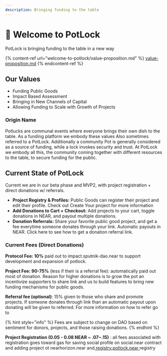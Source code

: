 ```yaml
---
description: Bringing funding to the table
---
```


# 👋 Welcome to PotLock

PotLock is bringing funding to the table in a new way

{% content-ref url="welcome-to-potlock/value-proposition.md" %}
[value-proposition.md](welcome-to-potlock/value-proposition.md)
{% endcontent-ref %}

## Our Values

* Funding Public Goods
* Impact Based Assessment
* Bringing in New Channels of Capital
* Allowing Funding to Scale with Growth of Projects

### Origin Name

Potlucks are communal events where everyone brings their own dish to the table. As a funding platform we embody these values  Also sometimes referred to a PotLock. Additionally a community Pot is generally considered as a source of funding, while a lock invokes security and trust. At PotLock we embody all this, the community coming together with different resources to the table, to secure funding for the public.



## Current State of PotLock

Current we are in our beta phase and MVP2, with project registration + direct donations w/ referrals.

* **Project Registry & Profiles:** Public Goods can register their project and edit their profile. Check out Create Your project for more information
* **Add  Donations to Cart + Checkout:** Add projects to your cart, toggle donations in NEAR, and payout multiple donations.
* **Donation Referrals:** Share your favorite public good project, and get a fee everytime someone donates through your link. Automatic payouts in NEAR. Click here to see how to get a donation referral link.



### Current Fees (Direct Donations)

**Protocol Fee: 10%** paid out to impact.sputnik-dao.near to support development and expansion of potlock.

**Project Fee: 90-75%** (less if their is a referral fee): automatically paid out most of donation. Reason for higher donations is to grow the pot an incentivize supporters to share link and us to build features to bring new funding mechanisms for public goods.&#x20;

**Referral fee (optional)**: 15% given to those who share and promote projects. If someone donates through link than an automatic payout upon donating will be given to referred. For more information on how to refer go to&#x20;

{% hint style="info" %}
Fees are subject to change on DAO based on sentiment for donors, projects, and those raising donations.
{% endhint %}

**Project Registration (0.05 - 0.08 NEAR \~ .$07-$.15)** : all fees associated with registration goes toward gas for saving social profile on social.near contract and adding project ot nearhorizon.near and[ registry.potlock.near ](https://nearblocks.io/address/registry.potlock.near)registry

